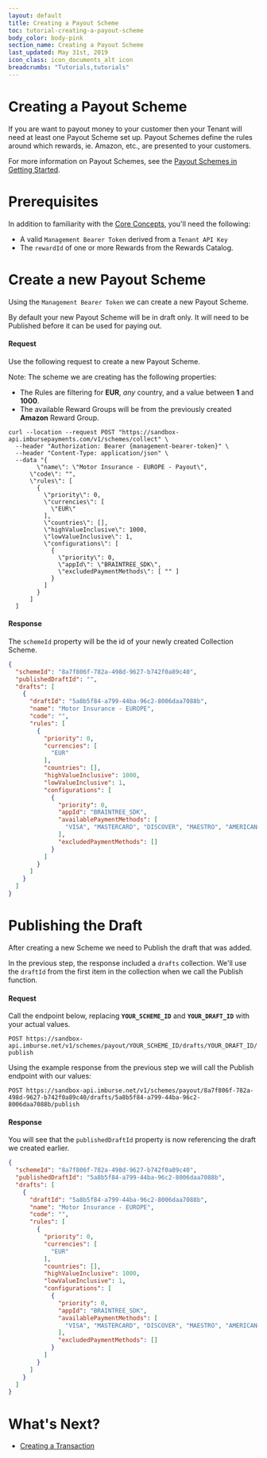 ```yaml
---
layout: default
title: Creating a Payout Scheme
toc: tutorial-creating-a-payout-scheme
body_color: body-pink
section_name: Creating a Payout Scheme
last_updated: May 31st, 2019
icon_class: icon_documents_alt icon
breadcrumbs: "Tutorials,tutorials"
---
```

# Creating a Payout Scheme
If you are want to payout money to your customer then your Tenant will need at least one Payout Scheme set up. Payout Schemes define the rules around which rewards, ie. Amazon, etc., are presented to your customers.

For more information on Payout Schemes, see the [Payout Schemes in Getting Started](/pages/getting-started/payout-schemes/).

# Prerequisites
In addition to familiarity with the [Core Concepts](/pages/guides/core-concepts), you'll need the following:

- A valid `Management Bearer Token` derived from a `Tenant API Key`
- The `rewardId` of one or more Rewards from the Rewards Catalog.

# Create a new Payout Scheme
Using the `Management Bearer Token` we can create a new Payout Scheme.

By default your new Payout Scheme will be in draft only. It will need to be Published before it can be used for paying out.

#### Request
Use the following request to create a new Payout Scheme.

Note: The scheme we are creating has the following properties:
- The Rules are filtering for **EUR**, *any* country, and a value between **1** and **1000**.
- The available Reward Groups will be from the previously created **Amazon** Reward Group.

```curl
curl --location --request POST "https://sandbox-api.imbursepayments.com/v1/schemes/collect" \
  --header "Authorization: Bearer {management-bearer-token}" \
  --header "Content-Type: application/json" \
  --data "{
	    \"name\": \"Motor Insurance - EUROPE - Payout\",
      \"code\": "",
      \"rules\": [
        {
          \"priority\": 0,
          \"currencies\": [
            \"EUR\"
          ],
          \"countries\": [],
          \"highValueInclusive\": 1000,
          \"lowValueInclusive\": 1,
          \"configurations\": [
            {
              \"priority\": 0,
              \"appId\": \"BRAINTREE_SDK\",
              \"excludedPaymentMethods\": [ "" ]
            }
          ]
        }
      ]
  ]
```

#### Response
The `schemeId` property will be the id of your newly created Collection Scheme.

```json
{
  "schemeId": "8a7f806f-782a-498d-9627-b742f0a89c40",
  "publishedDraftId": "",
  "drafts": [
    {
      "draftId": "5a8b5f84-a799-44ba-96c2-8006daa7088b",
      "name": "Motor Insurance - EUROPE",
      "code": "",
      "rules": [
        {
          "priority": 0,
          "currencies": [
            "EUR"
          ],
          "countries": [],
          "highValueInclusive": 1000,
          "lowValueInclusive": 1,
          "configurations": [
            {
              "priority": 0,
              "appId": "BRAINTREE_SDK",
              "availablePaymentMethods": [
                "VISA", "MASTERCARD", "DISCOVER", "MAESTRO", "AMERICAN-EXPRESS", "PAYPAL"
              ],
              "excludedPaymentMethods": []
            }
          ]
        }
      ]
    }
  ]
}
```

# Publishing the Draft
After creating a new Scheme we need to Publish the draft that was added.

In the previous step, the response included a `drafts` collection. We'll use the `draftId` from the first item in the collection when we call the Publish function.

#### Request
Call the endpoint below, replacing **`YOUR_SCHEME_ID`** and **`YOUR_DRAFT_ID`** with your actual values.

`POST https://sandbox-api.imburse.net/v1/schemes/payout/YOUR_SCHEME_ID/drafts/YOUR_DRAFT_ID/publish`

Using the example response from the previous step we will call the Publish endpoint with our values:

`POST https://sandbox-api.imburse.net/v1/schemes/payout/8a7f806f-782a-498d-9627-b742f0a89c40/drafts/5a8b5f84-a799-44ba-96c2-8006daa7088b/publish`

#### Response
You will see that the `publishedDraftId` property is now referencing the draft we created earlier.

```json
{
  "schemeId": "8a7f806f-782a-498d-9627-b742f0a89c40",
  "publishedDraftId": "5a8b5f84-a799-44ba-96c2-8006daa7088b",
  "drafts": [
    {
      "draftId": "5a8b5f84-a799-44ba-96c2-8006daa7088b",
      "name": "Motor Insurance - EUROPE",
      "code": "",
      "rules": [
        {
          "priority": 0,
          "currencies": [
            "EUR"
          ],
          "countries": [],
          "highValueInclusive": 1000,
          "lowValueInclusive": 1,
          "configurations": [
            {
              "priority": 0,
              "appId": "BRAINTREE_SDK",
              "availablePaymentMethods": [
                "VISA", "MASTERCARD", "DISCOVER", "MAESTRO", "AMERICAN-EXPRESS", "PAYPAL"
              ],
              "excludedPaymentMethods": []
            }
          ]
        }
      ]
    }
  ]
}
```

# What's Next?
- [Creating a Transaction](/pages/tutorials/creating-a-transaction)
